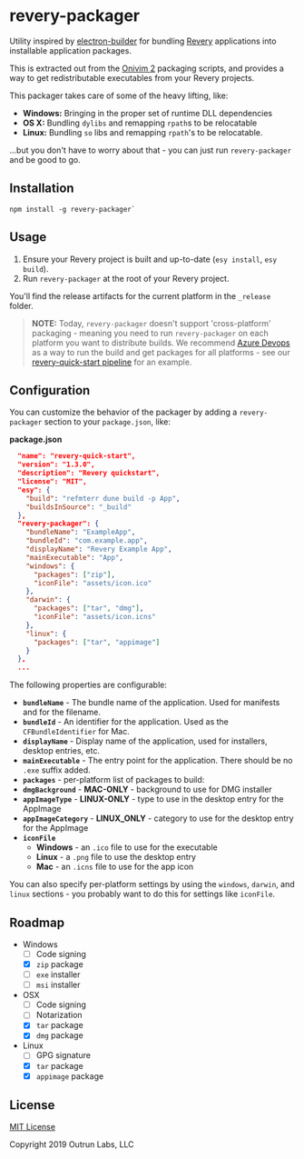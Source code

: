 # revery-packager

Utility inspired by [electron-builder](https://github.com/electron-userland/electron-builder) for bundling [Revery](https://outrunlabs.com/revery) applications into installable application packages.

This is extracted out from the [Onivim 2](https://v2.onivim.io) packaging scripts, and provides a way to get redistributable executables from your Revery projects.

This packager takes care of some of the heavy lifting, like:

- __Windows:__ Bringing in the proper set of runtime DLL dependencies
- __OS X:__ Bundling `dylibs` and remapping `rpath`s to be relocatable
- __Linux:__ Bundling `so` libs and remapping `rpath`'s to be relocatable.

...but you don't have to worry about that - you can just run `revery-packager` and be good to go.

## Installation

```
npm install -g revery-packager`
```

## Usage

1) Ensure your Revery project is built and up-to-date (`esy install`, `esy build`).
2) Run `revery-packager` at the root of your Revery project.

You'll find the release artifacts for the current platform in the `_release` folder.

> __NOTE:__ Today, `revery-packager` doesn't support 'cross-platform' packaging - meaning you need to run `revery-packager` on each platform you want to distribute builds. We recommend [Azure Devops](https://devops.azure.com) as a way to run the build and get packages for all platforms - see our [revery-quick-start  pipeline](https://github.com/revery-ui/revery-quick-start/blob/master/azure-pipelines.yml) for an example.

## Configuration

You can customize the behavior of the packager by adding a `revery-packager` section to your `package.json`, like:

__package.json__
```json
  "name": "revery-quick-start",
  "version": "1.3.0",
  "description": "Revery quickstart",
  "license": "MIT",
  "esy": {
    "build": "refmterr dune build -p App",
    "buildsInSource": "_build"
  },
  "revery-packager": {
    "bundleName": "ExampleApp",
    "bundleId": "com.example.app",
    "displayName": "Revery Example App",
    "mainExecutable": "App",
    "windows": {
      "packages": ["zip"],
      "iconFile": "assets/icon.ico"
    },
    "darwin": {
      "packages": ["tar", "dmg"],
      "iconFile": "assets/icon.icns"
    },
    "linux": {
      "packages": ["tar", "appimage"]
    }
  },
  ...
```

The following properties are configurable:

- __`bundleName`__ - The bundle name of the application. Used for manifests and for the filename.
- __`bundleId`__ - An identifier for the application. Used as the `CFBundleIdentifier` for Mac.
- __`displayName`__ - Display name of the application, used for installers, desktop entries, etc.
- __`mainExecutable`__ - The entry point for the application. There should be no `.exe` suffix added.
- __`packages`__ - per-platform list of packages to build:
- __`dmgBackground`__ - __MAC-ONLY__ - background to use for DMG installer
- __`appImageType`__ - __LINUX-ONLY__ - type to use in the desktop entry for the AppImage
- __`appImageCategory`__ - __LINUX_ONLY__ - category to use for the desktop entry for the AppImage
- __`iconFile`__ 
  - __Windows__ - an `.ico` file to use for the executable
  - __Linux__ - a `.png` file to use the desktop entry
  - __Mac__ - an `.icns` file to use for the app icon

You can also specify per-platform settings by using the `windows`, `darwin`, and `linux` sections - you probably want to do this for settings like `iconFile`.

## Roadmap

- Windows
  - [ ] Code signing
  - [x] `zip` package
  - [ ] `exe` installer
  - [ ] `msi` installer
- OSX
  - [ ] Code signing
  - [ ] Notarization
  - [x] `tar` package
  - [x] `dmg` package
- Linux
  - [ ] GPG signature
  - [x] `tar` package
  - [x] `appimage` package

## License

[MIT License](./LICENSE)

Copyright 2019 Outrun Labs, LLC



